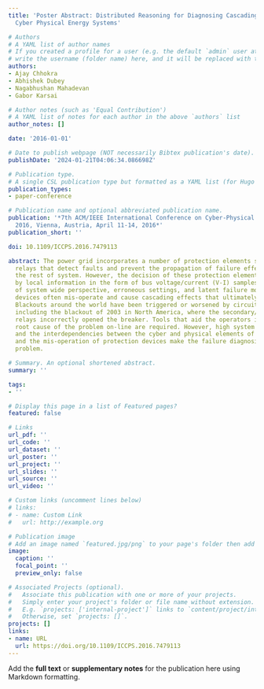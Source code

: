 ```yaml
---
title: 'Poster Abstract: Distributed Reasoning for Diagnosing Cascading Outages in
  Cyber Physical Energy Systems'

# Authors
# A YAML list of author names
# If you created a profile for a user (e.g. the default `admin` user at `content/authors/admin/`), 
# write the username (folder name) here, and it will be replaced with their full name and linked to their profile.
authors:
- Ajay Chhokra
- Abhishek Dubey
- Nagabhushan Mahadevan
- Gabor Karsai

# Author notes (such as 'Equal Contribution')
# A YAML list of notes for each author in the above `authors` list
author_notes: []

date: '2016-01-01'

# Date to publish webpage (NOT necessarily Bibtex publication's date).
publishDate: '2024-01-21T04:06:34.086698Z'

# Publication type.
# A single CSL publication type but formatted as a YAML list (for Hugo requirements).
publication_types:
- paper-conference

# Publication name and optional abbreviated publication name.
publication: '*7th ACM/IEEE International Conference on Cyber-Physical Systems, ICCPS
  2016, Vienna, Austria, April 11-14, 2016*'
publication_short: ''

doi: 10.1109/ICCPS.2016.7479113

abstract: The power grid incorporates a number of protection elements such as distance
  relays that detect faults and prevent the propagation of failure effects from influencing
  the rest of system. However, the decision of these protection elements is only influenced
  by local information in the form of bus voltage/current (V-I) samples. Due to lack
  of system wide perspective, erroneous settings, and latent failure modes, protection
  devices often mis-operate and cause cascading effects that ultimately lead to blackouts.
  Blackouts around the world have been triggered or worsened by circuit breakers tripping,
  including the blackout of 2003 in North America, where the secondary/ remote protection
  relays incorrectly opened the breaker. Tools that aid the operators in finding the
  root cause of the problem on-line are required. However, high system complexity
  and the interdependencies between the cyber and physical elements of the system
  and the mis-operation of protection devices make the failure diagnosis a challenging
  problem.

# Summary. An optional shortened abstract.
summary: ''

tags:
- ''

# Display this page in a list of Featured pages?
featured: false

# Links
url_pdf: ''
url_code: ''
url_dataset: ''
url_poster: ''
url_project: ''
url_slides: ''
url_source: ''
url_video: ''

# Custom links (uncomment lines below)
# links:
# - name: Custom Link
#   url: http://example.org

# Publication image
# Add an image named `featured.jpg/png` to your page's folder then add a caption below.
image:
  caption: ''
  focal_point: ''
  preview_only: false

# Associated Projects (optional).
#   Associate this publication with one or more of your projects.
#   Simply enter your project's folder or file name without extension.
#   E.g. `projects: ['internal-project']` links to `content/project/internal-project/index.md`.
#   Otherwise, set `projects: []`.
projects: []
links:
- name: URL
  url: https://doi.org/10.1109/ICCPS.2016.7479113
---
```


Add the **full text** or **supplementary notes** for the publication here using Markdown formatting.
